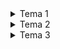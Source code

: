 <details>
  <summary>
    Tema 1
  </summary>
  
### Cerință:
> Simularea unei stații de încărcare vehicule electrice, folosind mai multe LED-uri și butoane.

### Detalii tehnice: 
> (1p) LED-ul RGB reprezintă disponibilitatea stației. Dacă stația este liberă, LED-ul va fi verde, iar dacă stația este ocupată, se va face roșu.

> (2p) LED-urile simple reprezintă gradul de încărcare al bateriei, pe care îl vom simula printr-un loader progresiv (L1 = 25%, L2 = 50%, L3 = 75%, L4 = 100%). Loader-ul se încarcă prin aprinderea succesivă a LED-urilor, la un interval fix de 3s. LED-ul care semnifică procentul curent de încărcare va avea starea de clipire, LED-urile din urma lui fiind aprinse continuu, iar celelalte stinse.

> (1p) Apăsarea scurtă a butonului de start va porni încărcarea. Apăsarea acestui buton în timpul încărcării nu va face nimic.

> (2p) Apăsarea lungă a butonului de stop va opri încărcarea forțat și va reseta stația la starea liberă. Apăsarea acestui buton cât timp stația este liberă nu va face nimic.

### Pentru acest proiect am folosit:
> 4x LED-uri (pentru a simula procentul de încărcare)

> 1x LED RGB (pentru starea de liber sau ocupat)

> 2x Butoane (pentru start încărcare și stop încărcare)

> 8x Rezistoare (7x 220/330ohm, 2x 1K)

> Breadboard

> Linii de legătură

### Cum funcționează?
> La început, "stația" este liberă, ceea ce înseamnă că LED-ul RGB este verde, iar LED-urile de încărcare sunt stinse.

> Butonul START pornește încărcarea, adică LED-ul RGB se face roșu, după care LED-ul L1 clipeste timp de 3 secunde, iar la final rămâne aprins, urmând ca cel de-al doilea să facă același lucru, și așa mai departe.

> Când toate cele 4 LED-uri au trecut prin această stare, ele vor clipi simultan de 3 ori, iar apoi se vor stinge, iar LED-ul RGB va deveni din nou verde.

> Dacă în orice moment pe parcursul încărcării se apasă minim o secundă butonul de STOP, încărcarea se va opri.

> Când butoanele de START / STOP sunt apăsate scurt în timpul încărcării, nu se va întâmpla nimic.

### Poze cu implementarea pe breadboard:
<p>
  <img src="https://github.com/gabirelul/IR_CTI_3/blob/main/Tema_1/media/1.jpg?raw=true" width="300"/>
  <img src="https://github.com/gabirelul/IR_CTI_3/blob/main/Tema_1/media/2.jpg?raw=true" width="300"/>
  <img src="https://github.com/gabirelul/IR_CTI_3/blob/main/Tema_1/media/3.jpg?raw=true" width="300"/>
</p>

### Schema electrică
<img src="https://github.com/gabirelul/IR_CTI_3/blob/main/Tema_1/media/sch.jpg?raw=true" width="300"/>

### Video:
<a href="https://github.com/gabirelul/IR_CTI_3/blob/main/Tema_1/media/vid.mp4?raw=true" download="Tema1_Video.mp4">Descarcă video Tema 1</a>
</details>

<details>
  <summary>
    Tema 2
  </summary>
  
### Cerință:
> Crearea unui joc asemănător cu TypeRacer

### Detalii tehnice: 
> **LED RGB - Indicator de stare:**
> În starea de repaus, LED-ul va avea culoarea albă.
> La apăsarea butonului de start, LED-ul va clipi timp de 3 secunde, indicând o numărătoare inversă până la începerea rundei.
> În timpul unei runde: LED-ul va fi verde dacă textul introdus este corect și va deveni roșu în caz de greșeală.

> **Butonul Start/Stop:**
> Modul de repaus: Dacă jocul este oprit, apăsarea butonului inițiază o nouă rundă după o numărătoare inversă de 3 secunde.
> În timpul unei runde: Dacă runda este activă, apăsarea butonului o va opri imediat.

> **Butonul de dificultate:**
> Butonul de dificultate controlează viteza cu care apar cuvintele și poate fi folosit doar în starea de repaus.
> La fiecare apăsare, dificultatea se schimbă ciclind între: (Easy, Medium, Hard).
> La schimbarea dificultății, se trimite un mesaj prin serial: “Easy/Medium/Hard mode on!”.
> Pentru gestionarea apăsărilor butoanelor, se utilizează debouncing și întreruperi. Timerele sunt folosite pentru a seta frecvența apariției cuvintelor.

> **Generarea cuvintelor:**
> Se va crea un dicționar de cuvinte.
> În timpul unei runde, cuvintele vor fi afișate în terminal într-o ordine aleatorie.
> Dacă cuvântul curent a fost scris corect, un cuvânt nou va fi afișat imediat. Dacă nu, un nou cuvânt va apărea după intervalul de timp stabilit în funcție de dificultate.
> Pentru a genera numere aleatorii, se utilizează funcția `random()`.

> **Alte observații:**
> Timpul alocat pentru o rundă este de 30 de secunde.
> La sfârșitul fiecărei runde, se va afișa în terminal câte cuvinte au fost scrise corect.

### Pentru acest proiect am folosit:
> Arduino UNO (ATmega328P microcontroller)
> 
> 1x LED RGB (pentru a semnaliza dacă cuvântul corect e scris greșit sau nu)
> 
> 2x Butoane (pentru start/stop rundă și pentru selectarea dificultății)
> 
> 5x Rezistoare (3x 220/330 ohm, 2x 1000 ohm)
> 
> Breadbord
> 
> Fire de legătură

### Cum funcționează?
> Jocul este în repaus. LED-ul RGB are culoarea albă.

> Se alege dificultatea jocului folosind butonul de dificultate, iar în terminal va apărea “Easy/Medium/Hard mode on!”.

> Se apasă butonul de start/stop.

> LED-ul clipește timp de 3 secunde, iar în terminal se va afișa numărătoarea înversă: 3, 2, 1.

> LED-ul devine verde și încep să apară cuvinte de tastat.

> La tastarea corectă, următorul cuvânt apare imediat. Dacă nu se tastează cuvântul în timpul stabilit de dificultate, va apărea un nou cuvânt.

> O greșeală face LED-ul să devină roșu. Pentru a corecta cuvântul, se va folosi tasta BackSpace.

> După 30 de secunde, runda se termină, iar în terminal se va afișa scorul: numărul total de cuvinte scrise corect.

> Jocul se poate opri oricând cu butonul de start/stop.

### Poze cu implementarea pe breadboard:
<p>
  <img src="https://github.com/gabirelul/IR_CTI_3/blob/main/Tema_2/media/1.JPG?raw=true" width="300"/>
  <img src="https://github.com/gabirelul/IR_CTI_3/blob/main/Tema_2/media/2.JPG?raw=true" width="300"/>
</p>

### Schema electrică
<img src="https://github.com/gabirelul/IR_CTI_3/blob/main/Tema_2/media/wokwi.jpg?raw=true" width="300"/>

### Video:
<a href="https://github.com/gabirelul/IR_CTI_3/blob/main/Tema_2/media/vid.MOV?raw=true" download="Tema2_Video.MOV">Descarcă video Tema 2</a>

</details>

<details>
  <summary> Tema 3</summary>

## Descriere
Această temă reprezintă un joc competitiv de reflex pentru doi jucători. Scopul fiecărui jucător este să apese cât mai rapid butonul asociat culorii afișate pe LED-ul RGB. Punctajul este afișat pe un LCD și actualizat pe parcursul jocului. La final, jocul indică câștigătorul și scorul final.

## Componente utilizate
- **6x LED-uri** (2 grupuri de câte 3 LED-uri, fiecare grup având culori diferite)
- **2x LED RGB** (1 pentru fiecare jucător)
- **6x butoane** (3 pentru fiecare jucător)
- **1x LCD**
- **1x servomotor**
- **2x Breadboard**
- **Fire de legătură**
- **2x Arduino Uno**

## Cerințe
1. **Inițializare**
   - La pornirea jocului, un mesaj de bun venit este afișat pe LCD.
   - Jocul poate fi pornit printr-un buton dedicat sau apăsarea unui buton dintre cele existente.

2. **Desfășurarea Rundelor**
   - Fiecare jucător are 3 butoane și un LED RGB. LED-ul RGB afișează o culoare, iar jucătorul trebuie să apese rapid butonul corespunzător.
   - Răspunsul corect aduce puncte, iar răspunsul mai rapid oferă punctaj mai mare.
   - La finalul fiecărei runde, punctajul este actualizat pe LCD.

3. **Finalizarea Jocului**
   - Servomotorul indică progresul jocului. O rotație completă marchează sfârșitul jocului.
   - LCD-ul afișează câștigătorul și scorul final, apoi revine la ecranul de start.
  
## Bonusuri implementate
- **Animație pe LCD** la pornirea jocului.
- **Numele jucătorilor** introduse prin interfața serială.

## Poze cu implementarea pe breadboard
<p>
  <img src="https://github.com/mariaxadina/Robotica/blob/main/Tema_3/media/1.JPG?raw=true" width="300"/>
  <img src="https://github.com/mariaxadina/Robotica/blob/main/Tema_3/media/2.JPG?raw=true" width="300"/>
  <img src="https://github.com/mariaxadina/Robotica/blob/main/Tema_3/media/3.JPG?raw=true" width="300"/>
  <img src="https://github.com/mariaxadina/Robotica/blob/main/Tema_3/media/4.JPG?raw=true" width="300"/>
  <img src="https://github.com/mariaxadina/Robotica/blob/main/Tema_3/media/5.JPG?raw=true" width="300"/>
</p>

## Schema electrică
<img src="https://github.com/gabirelul/IR_CTI_3/blob/main/Tema_3/media/schema.JPG?raw=true" width="300"/>

## Video
<a href="https://github.com/gabirelul/IR_CTI_3/blob/main/Tema_3/media/video.MP4?raw=true" download="Tema3_Video.MP4">Descarcă video Tema 3</a>

## Publicare
Codul proiectului se găsește pe GitHub și include toate detaliile necesare pentru replicarea proiectului.

</details>
